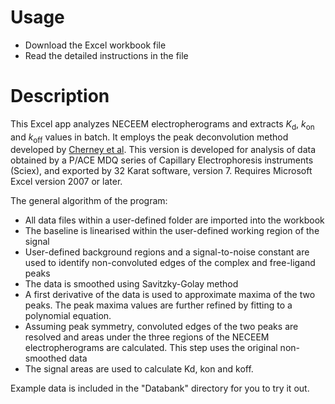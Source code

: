 # Usage
* Download the Excel workbook file
* Read the detailed instructions in the file

# Description
This Excel app analyzes NECEEM electropherograms and extracts <i>K</i><sub>d</sub>, <i>k</i><sub>on</sub> and <i>k</i><sub>off</sub> values in batch. It employs the peak deconvolution method developed by [Cherney et al](http://pubs.acs.org/doi/abs/10.1021/ac2027113). This version is developed for analysis of data obtained by a P/ACE MDQ series of Capillary Electrophoresis instruments (Sciex), and exported by 32 Karat software, version 7. Requires Microsoft Excel version 2007 or later. 

The general algorithm of the program:

* All data files within a user-defined folder are imported into the workbook
* The baseline is linearised within the user-defined working region of the signal
* User-defined background regions and a signal-to-noise constant are used to identify non-convoluted edges of the complex and free-ligand peaks
* The data is smoothed using  Savitzky-Golay method
* A first derivative of the data is used to approximate maxima of the two peaks. The peak maxima values are further refined by fitting to a polynomial equation. 
* Assuming peak symmetry, convoluted edges of the two peaks are resolved and areas under the three regions of the NECEEM electropherograms are calculated. This step uses the original non-smoothed data
* The signal areas are used to calculate Kd, kon and koff.

Example data is included in the "Databank" directory for you to try it out.
